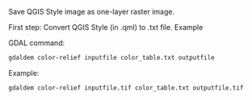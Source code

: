 Save QGIS Style image as one-layer raster image.

First step:
Convert QGIS Style (in .qml) to .txt file.
Example



GDAL command:
```bash
gdaldem color-relief inputfile color_table.txt outputfile
```

Example:

```bash
gdaldem color-relief inputfile.tif color_table.txt outputfile.tif
```